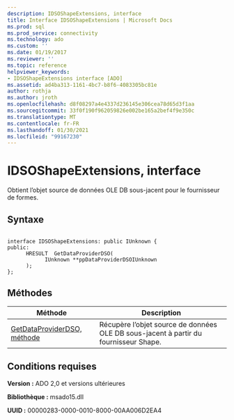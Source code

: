 ```yaml
---
description: IDSOShapeExtensions, interface
title: Interface IDSOShapeExtensions | Microsoft Docs
ms.prod: sql
ms.prod_service: connectivity
ms.technology: ado
ms.custom: ''
ms.date: 01/19/2017
ms.reviewer: ''
ms.topic: reference
helpviewer_keywords:
- IDSOShapeExtensions interface [ADO]
ms.assetid: ad4ba313-1161-4bc7-b8f6-4083305bc81e
author: rothja
ms.author: jroth
ms.openlocfilehash: d8f08297a4e4337d236145e306cea78d65d3f1aa
ms.sourcegitcommit: 33f0f190f962059826e002be165a2bef4f9e350c
ms.translationtype: MT
ms.contentlocale: fr-FR
ms.lasthandoff: 01/30/2021
ms.locfileid: "99167230"
---
```

# <a name="idsoshapeextensions-interface"></a>IDSOShapeExtensions, interface
Obtient l’objet source de données OLE DB sous-jacent pour le fournisseur de formes.  
  
## <a name="syntax"></a>Syntaxe  
  
```  
  
interface IDSOShapeExtensions: public IUnknown {  
public:  
      HRESULT  GetDataProviderDSO(  
            IUnknown **ppDataProviderDSOIUnknown  
      );  
};  
```  
  
## <a name="methods"></a>Méthodes  
  
|Méthode|Description|  
|-|-|  
|[GetDataProviderDSO, méthode](./getdataproviderdso-method.md)|Récupère l’objet source de données OLE DB sous-jacent à partir du fournisseur Shape.|  
  
## <a name="requirements"></a>Conditions requises  
 **Version :** ADO 2,0 et versions ultérieures  
  
 **Bibliothèque :** msado15.dll  
  
 **UUID :** 00000283-0000-0010-8000-00AA006D2EA4